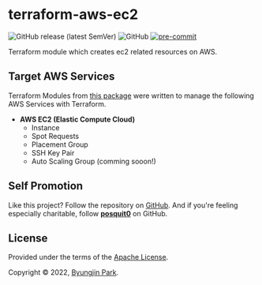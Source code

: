 # terraform-aws-ec2

![GitHub release (latest SemVer)](https://img.shields.io/github/v/release/tedilabs/terraform-aws-ec2?color=blue&sort=semver&style=flat-square)
![GitHub](https://img.shields.io/github/license/tedilabs/terraform-aws-ec2?color=blue&style=flat-square)
[![pre-commit](https://img.shields.io/badge/pre--commit-enabled-brightgreen?logo=pre-commit&logoColor=white&style=flat-square)](https://github.com/pre-commit/pre-commit)

Terraform module which creates ec2 related resources on AWS.


## Target AWS Services

Terraform Modules from [this package](https://github.com/tedilabs/terraform-aws-ec2) were written to manage the following AWS Services with Terraform.

- **AWS EC2 (Elastic Compute Cloud)**
  - Instance
  - Spot Requests
  - Placement Group
  - SSH Key Pair
  - Auto Scaling Group (comming sooon!)


## Self Promotion

Like this project? Follow the repository on [GitHub](https://github.com/tedilabs/terraform-aws-ec2). And if you're feeling especially charitable, follow **[posquit0](https://github.com/posquit0)** on GitHub.


## License

Provided under the terms of the [Apache License](LICENSE).

Copyright © 2022, [Byungjin Park](https://www.posquit0.com).
